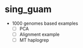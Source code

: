 # sing_guam



- 1000 genomes based examples
  - [ ] PCA
  - [ ] Alignment example
  - [ ] MT haplogrep
